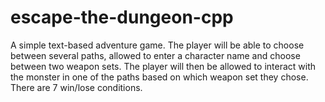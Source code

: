 # escape-the-dungeon-cpp
A simple text-based adventure game.
The player will be able to choose between several paths, allowed to enter a character name and choose between two weapon sets. The player will then be allowed to interact with the monster in one of the paths based on which weapon set they chose. There are 7 win/lose conditions.